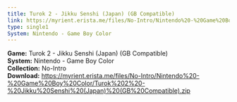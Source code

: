 ```yaml
---
title: Turok 2 - Jikku Senshi (Japan) (GB Compatible)
link: https://myrient.erista.me/files/No-Intro/Nintendo%20-%20Game%20Boy%20Color/Turok%202%20-%20Jikku%20Senshi%20(Japan)%20(GB%20Compatible).zip
type: single1
System: Nintendo - Game Boy Color
---
```

<b>Game:</b> Turok 2 - Jikku Senshi (Japan) (GB Compatible)<br>
<b>System:</b> Nintendo - Game Boy Color<br>
<b>Collection:</b> No-Intro<br>
<b>Download:</b> https://myrient.erista.me/files/No-Intro/Nintendo%20-%20Game%20Boy%20Color/Turok%202%20-%20Jikku%20Senshi%20(Japan)%20(GB%20Compatible).zip